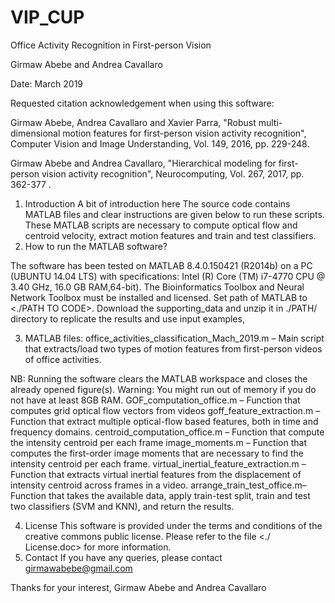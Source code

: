 # VIP_CUP
Office Activity Recognition in First-person Vision 

Girmaw Abebe and Andrea Cavallaro

Date: March  2019


Requested citation acknowledgement when using this software: 

Girmaw Abebe, Andrea Cavallaro and Xavier Parra, "Robust multi-dimensional motion features for first-person vision activity recognition", Computer Vision and Image Understanding, Vol. 149,  2016, pp. 229-248.

Girmaw Abebe and Andrea Cavallaro, "Hierarchical modeling for first-person vision activity recognition",    Neurocomputing, Vol. 267, 2017, pp. 362-377 . 


1. Introduction
A bit of introduction here
The source code contains MATLAB files  and clear instructions are given below to run these scripts. These MATLAB scripts are necessary to compute optical flow and centroid velocity, extract motion features and train and test classifiers. 
2. How to run the MATLAB software?

The software has been tested on MATLAB 8.4.0.150421 (R2014b) on a PC (UBUNTU 14.04 LTS) with specifications: Intel (R) Core (TM) i7-4770 CPU @ 3.40 GHz, 16.0 GB RAM,64-bit).  The Bioinformatics Toolbox and Neural Network Toolbox  must be installed and licensed.
Set path of MATLAB to <./PATH TO CODE>.
Download the supporting_data and unzip it in ./PATH/ directory to replicate the results and use input examples,

3. MATLAB files:
office_activities_classification_Mach_2019.m –  Main script that extracts/load two types of motion features from first-person videos of office activities.

NB: Running the software clears the MATLAB workspace and closes the already opened figure(s). 
	     Warning: You might run out of memory if you do not have at least 8GB RAM.
GOF_computation_office.m – Function that computes grid optical flow vectors from videos
goff_feature_extraction.m – Function that extract multiple optical-flow based features, both in time and frequency domains.
centroid_computation_office.m – Function that compute the intensity centroid per each frame 
image_moments.m – Function that computes the first-order image moments that are necessary to find the intensity centroid per each frame. 
virtual_inertial_feature_extraction.m – Function that extracts virtual inertial features from the displacement of intensity centroid across frames in a video.
arrange_train_test_office.m– Function that takes the available data, apply train-test split, train  and test two classifiers (SVM and KNN), and return the results.


4. License
This software is provided under the terms and conditions of the creative commons public license. Please refer to the file 
<./ License.doc> for more information.
5.  Contact
If you have any queries, please contact girmawabebe@gmail.com

Thanks for your interest,
Girmaw Abebe and Andrea Cavallaro
